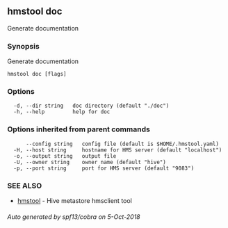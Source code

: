## hmstool doc

Generate documentation

### Synopsis

Generate documentation

```
hmstool doc [flags]
```

### Options

```
  -d, --dir string   doc directory (default "./doc")
  -h, --help         help for doc
```

### Options inherited from parent commands

```
      --config string   config file (default is $HOME/.hmstool.yaml)
  -H, --host string     hostname for HMS server (default "localhost")
  -o, --output string   output file
  -U, --owner string    owner name (default "hive")
  -p, --port string     port for HMS server (default "9083")
```

### SEE ALSO

* [hmstool](hmstool.md)	 - Hive metastore hmsclient tool

###### Auto generated by spf13/cobra on 5-Oct-2018
